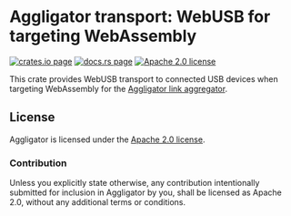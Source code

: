 # Aggligator transport: WebUSB for targeting WebAssembly

[![crates.io page](https://img.shields.io/crates/v/aggligator-transport-webusb)](https://crates.io/crates/aggligator-transport-webusb)
[![docs.rs page](https://docs.rs/aggligator-transport-webusb/badge.svg)](https://docs.rs/aggligator-transport-webusb)
[![Apache 2.0 license](https://img.shields.io/crates/l/aggligator-transport-webusb)](https://raw.githubusercontent.com/surban/aggligator/master/LICENSE)

This crate provides WebUSB transport to connected USB devices when targeting WebAssembly for the [Aggligator link aggregator].

[Aggligator link aggregator]: https://crates.io/crates/aggligator

## License

Aggligator is licensed under the [Apache 2.0 license].

[Apache 2.0 license]: https://github.com/surban/aggligator/blob/master/LICENSE

### Contribution

Unless you explicitly state otherwise, any contribution intentionally submitted
for inclusion in Aggligator by you, shall be licensed as Apache 2.0, without any
additional terms or conditions.
